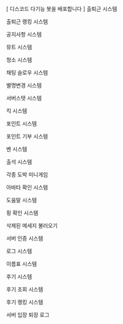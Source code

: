 [ 디스코드 다기능 봇을 배포합니다 ]
출퇴근 시스템

출퇴근 랭킹 시스템

공지사항 시스템

뮤트 시스템

청소 시스템

채팅 슬로우 시스템

별명변경 시스템

서버스텟 시스템

킥 시스템

포인트 시스템

포인트 기부 시스템

벤 시스템

출석 시스템

각종 도박 미니게임 

아바타 확인 시스템

도움말 시스템

핑 확인 시스템

삭제된 메세지 불러오기

서버 인증 시스템

로그 시스템

이름표 시스템

후기 시스템

후기 조회 시스템

후기 랭킹 시스템

서버 입장 퇴장 로그

